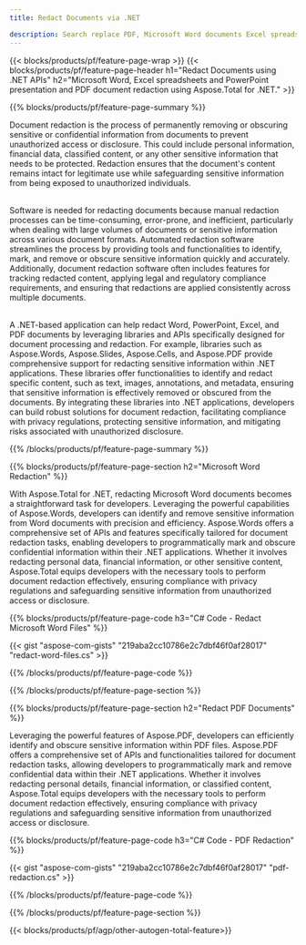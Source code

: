 ```yaml
---
title: Redact Documents via .NET 

description: Search replace PDF, Microsoft Word documents Excel spreadsheets and PowerPoint presentations data via .NET application. C# code listed
---
```


{{< blocks/products/pf/feature-page-wrap >}}
{{< blocks/products/pf/feature-page-header h1="Redact Documents using .NET APIs" h2="Microsoft Word, Excel spreadsheets and PowerPoint presentation and PDF document redaction using Aspose.Total for .NET." >}}

{{% blocks/products/pf/feature-page-summary %}}

Document redaction is the process of permanently removing or obscuring sensitive or confidential information from documents to prevent unauthorized access or disclosure. This could include personal information, financial data, classified content, or any other sensitive information that needs to be protected. Redaction ensures that the document's content remains intact for legitimate use while safeguarding sensitive information from being exposed to unauthorized individuals. <br /><br />

Software is needed for redacting documents because manual redaction processes can be time-consuming, error-prone, and inefficient, particularly when dealing with large volumes of documents or sensitive information across various document formats. Automated redaction software streamlines the process by providing tools and functionalities to identify, mark, and remove or obscure sensitive information quickly and accurately. Additionally, document redaction software often includes features for tracking redacted content, applying legal and regulatory compliance requirements, and ensuring that redactions are applied consistently across multiple documents.<br /><br />

A .NET-based application can help redact Word, PowerPoint, Excel, and PDF documents by leveraging libraries and APIs specifically designed for document processing and redaction. For example, libraries such as Aspose.Words, Aspose.Slides, Aspose.Cells, and Aspose.PDF provide comprehensive support for redacting sensitive information within .NET applications. These libraries offer functionalities to identify and redact specific content, such as text, images, annotations, and metadata, ensuring that sensitive information is effectively removed or obscured from the documents. By integrating these libraries into .NET applications, developers can build robust solutions for document redaction, facilitating compliance with privacy regulations, protecting sensitive information, and mitigating risks associated with unauthorized disclosure.


{{% /blocks/products/pf/feature-page-summary  %}}

{{% blocks/products/pf/feature-page-section  h2="Microsoft Word Redaction" %}}

With Aspose.Total for .NET, redacting Microsoft Word documents becomes a straightforward task for developers. Leveraging the powerful capabilities of Aspose.Words, developers can identify and remove sensitive information from Word documents with precision and efficiency. Aspose.Words offers a comprehensive set of APIs and features specifically tailored for document redaction tasks, enabling developers to programmatically mark and obscure confidential information within their .NET applications. Whether it involves redacting personal data, financial information, or other sensitive content, Aspose.Total equips developers with the necessary tools to perform document redaction effectively, ensuring compliance with privacy regulations and safeguarding sensitive information from unauthorized access or disclosure.

{{% blocks/products/pf/feature-page-code h3="C# Code - Redact Microsoft Word Files" %}}

{{< gist "aspose-com-gists" "219aba2cc10786e2c7dbf46f0af28017" "redact-word-files.cs" >}}

{{% /blocks/products/pf/feature-page-code  %}}

{{% /blocks/products/pf/feature-page-section %}}

{{% blocks/products/pf/feature-page-section  h2="Redact PDF Documents" %}}

Leveraging the powerful features of Aspose.PDF, developers can efficiently identify and obscure sensitive information within PDF files. Aspose.PDF offers a comprehensive set of APIs and functionalities tailored for document redaction tasks, allowing developers to programmatically mark and remove confidential data within their .NET applications. Whether it involves redacting personal details, financial information, or classified content, Aspose.Total equips developers with the necessary tools to perform document redaction effectively, ensuring compliance with privacy regulations and safeguarding sensitive information from unauthorized access or disclosure.

{{% blocks/products/pf/feature-page-code h3="C# Code - PDF Redaction" %}}

{{< gist "aspose-com-gists" "219aba2cc10786e2c7dbf46f0af28017" "pdf-redaction.cs" >}}

{{% /blocks/products/pf/feature-page-code  %}}

{{% /blocks/products/pf/feature-page-section %}}

{{< blocks/products/pf/agp/other-autogen-total-feature>}}